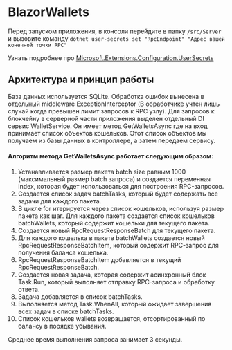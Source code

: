 # BlazorWallets

Перед запуском приложения, в консоли перейдите в папку `/src/Server` и вызовите команду `dotnet user-secrets set "RpcEndpoint" "Адрес вашей конечной точки RPC"`

Узнать подробнее про [Microsoft.Extensions.Configuration.UserSecrets](https://learn.microsoft.com/ru-ru/dotnet/api/microsoft.extensions.configuration.usersecrets)


## Архитектура и принцип работы
База данных используется SQLite. Обработка ошибок вынесена в отдельный middleware ExceptionInterceptor (В обработчике учтен лишь случай когда превышен лимит запросов к RPC узлу). 
Для запросов к блокчейну в серверной части приложения выделен отдельный DI сервис WalletService. Он имеет метод GetWalletsAsync где на вход принимает список объектов кошельков. Этот список объектов мы получаем из базы данных в контроллере, а затем передаем сервису. 

#### Алгоритм метода GetWalletsAsync работает следующим образом:

1. Устанавливается размер пакета batch size равным 1000 (максимальный размер batch запроса) и создается переменная index, которая будет использоваться для построения RPC-запросов.
2. Создается список задач batchTasks, который будет содержать все задачи для каждого пакета.
3. В цикле for итерируется через список кошельков, используя размер пакета как шаг. Для каждого пакета создается список кошельков batchWallets, который содержит кошельки для текущего пакета.
4. Создается новый RpcRequestResponseBatch для текущего пакета.
5. Для каждого кошелька в пакете batchWallets создается новый RpcRequestResponseBatchItem, который содержит RPC-запрос для получения баланса кошелька.
6. RpcRequestResponseBatchItem добавляется в текущий RpcRequestResponseBatch.
7. Создается новая задача, которая содержит асинхронный блок Task.Run, который выполняет отправку RPC-запроса и обработку ответа.
8. Задача добавляется в список batchTasks.
9. Выполняется метод Task.WhenAll, который ожидает завершения всех задач в списке batchTasks.
10. Список кошельков wallets возвращается, отсортированный по балансу в порядке убывания.

Среднее время выполнения запроса занимает 3 секунды.

